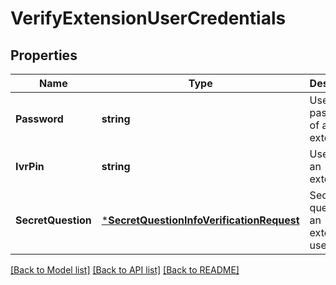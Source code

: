 # VerifyExtensionUserCredentials

## Properties
Name | Type | Description | Notes
------------ | ------------- | ------------- | -------------
**Password** | **string** | User password of an extension | [optional] [default to null]
**IvrPin** | **string** | User pin of an extension | [optional] [default to null]
**SecretQuestion** | [***SecretQuestionInfoVerificationRequest**](SecretQuestionInfoVerificationRequest.md) | Secret question of an extension user | [optional] [default to null]

[[Back to Model list]](../README.md#documentation-for-models) [[Back to API list]](../README.md#documentation-for-api-endpoints) [[Back to README]](../README.md)


